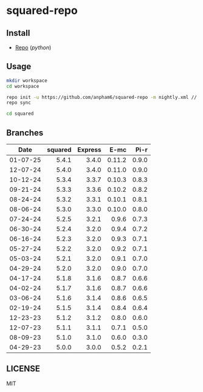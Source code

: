 # squared-repo

## Install

- [Repo](https://source.android.com/docs/setup/download#installing-repo) (*python*)

## Usage

```bash
mkdir workspace
cd workspace

repo init -u https://github.com/anpham6/squared-repo -m nightly.xml // prod.xml (patches)
repo sync

cd squared
```

## Branches

| Date     | squared | Express |    E-mc |   Pi-r |
| :------: | ------: | ------: | ------: | -----: |
| 01-07-25 |   5.4.1 |   3.4.0 |  0.11.2 |  0.9.0 |
| 12-07-24 |   5.4.0 |   3.4.0 |  0.11.0 |  0.9.0 |
| 10-12-24 |   5.3.4 |   3.3.7 |  0.10.3 |  0.8.3 |
| 09-21-24 |   5.3.3 |   3.3.6 |  0.10.2 |  0.8.2 |
| 08-24-24 |   5.3.2 |   3.3.1 |  0.10.1 |  0.8.1 |
| 08-06-24 |   5.3.0 |   3.3.0 |  0.10.0 |  0.8.0 |
| 07-24-24 |   5.2.5 |   3.2.1 |   0.9.6 |  0.7.3 |
| 06-30-24 |   5.2.4 |   3.2.0 |   0.9.4 |  0.7.2 |
| 06-16-24 |   5.2.3 |   3.2.0 |   0.9.3 |  0.7.1 |
| 05-27-24 |   5.2.2 |   3.2.0 |   0.9.2 |  0.7.1 |
| 05-03-24 |   5.2.1 |   3.2.0 |   0.9.1 |  0.7.0 |
| 04-29-24 |   5.2.0 |   3.2.0 |   0.9.0 |  0.7.0 |
| 04-17-24 |   5.1.8 |   3.1.6 |   0.8.7 |  0.6.6 |
| 04-02-24 |   5.1.7 |   3.1.6 |   0.8.7 |  0.6.6 |
| 03-06-24 |   5.1.6 |   3.1.4 |   0.8.6 |  0.6.5 |
| 02-19-24 |   5.1.5 |   3.1.4 |   0.8.4 |  0.6.4 |
| 12-23-23 |   5.1.2 |   3.1.2 |   0.8.0 |  0.6.0 |
| 12-07-23 |   5.1.1 |   3.1.1 |   0.7.1 |  0.5.0 |
| 08-09-23 |   5.1.0 |   3.1.0 |   0.6.0 |  0.3.0 |
| 04-29-23 |   5.0.0 |   3.0.0 |   0.5.2 |  0.2.1 |

## LICENSE

MIT